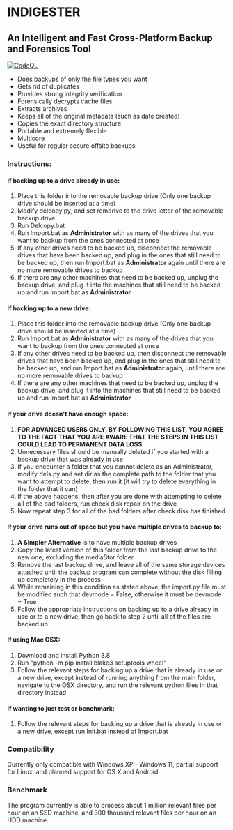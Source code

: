 # INDIGESTER

## An Intelligent and Fast Cross-Platform Backup and Forensics Tool

[![CodeQL](https://github.com/juicecable/Indigester/actions/workflows/codeql-analysis.yml/badge.svg?branch=main)](https://github.com/juicecable/Indigester/actions/workflows/codeql-analysis.yml)

- Does backups of only the file types you want
- Gets rid of duplicates
- Provides strong integrity verification
- Forensically decrypts cache files
- Extracts archives
- Keeps all of the original metadata (such as date created)
- Copies the exact directory structure
- Portable and extremely flexible
- Multicore
- Useful for regular secure offsite backups

### Instructions:

#### If backing up to a drive already in use:
  
  1. Place this folder into the removable backup drive (Only one backup drive should be inserted at a time)
  2. Modify delcopy.py, and set remdrive to the drive letter of the removable backup drive
  3. Run Delcopy.bat
  4. Run Import.bat as **Administrator** with as many of the drives that you want to backup from the ones connected at once
  5. If any other drives need to be backed up, disconnect the removable drives that have been backed up, and plug in the ones that still need to be backed up, then run Import.bat as **Administrator** again until there are no more removable drives to backup
  6. If there are any other machines that need to be backed up, unplug the backup drive, and plug it into the machines that still need to be backed up and run Import.bat as **Administrator**

#### If backing up to a new drive:

  1. Place this folder into the removable backup drive (Only one backup drive should be inserted at a time)
  2. Run Import.bat as **Administrator** with as many of the drives that you want to backup from the ones connected at once
  3. If any other drives need to be backed up, then disconnect the removable drives that have been backed up, and plug in the ones that still need to be backed up, and run Import.bat as **Administrator** again, until there are no more removable drives to backup
  4. If there are any other machines that need to be backed up, unplug the backup drive, and plug it into the machines that still need to be backed up and run Import.bat as **Administrator**
    
#### If your drive doesn't have enough space:

  1. **FOR ADVANCED USERS ONLY, BY FOLLOWING THIS LIST, YOU AGREE TO THE FACT THAT YOU ARE AWARE THAT THE STEPS IN THIS LIST COULD LEAD TO PERMANENT DATA LOSS**
  2. Unnecessary files should be manually deleted if you started with a backup drive that was already in use
  3. If you encounter a folder that you cannot delete as an Administrator, modify dels.py and set dir as the complete path to the folder that you want to attempt to delete, then run it (it will try to delete everything in the folder that it can)
  4. If the above happens, then after you are done with attempting to delete all of the bad folders, run check disk repair on the drive
  5. Now repeat step 3 for all of the bad folders after check disk has finished
    
#### If your drive runs out of space but you have multiple drives to backup to:

  1. **A Simpler Alternative** is to have multiple backup drives
  2. Copy the latest version of this folder from the last backup drive to the new one, excluding the mediaStor folder
  3. Remove the last backup drive, and leave all of the same storage devices attached until the backup program can complete without the disk filling up completely in the process
  4. While remaining in this condition as stated above, the import.py file must be modified such that devmode = False, otherwise it must be devmode = True
  5. Follow the appropriate instructions on backing up to a drive already in use or to a new drive, then go back to step 2 until all of the files are backed up
    
#### If using Mac OSX:

  1. Download and install Python 3.8
  2. Run "python -m pip install blake3 setuptools wheel"
  3. Follow the relevant steps for backing up a drive that is already in use or a new drive, except instead of running anything from the main folder, navigate to the OSX directory, and run the relevant python files in that directory instead
    
#### If wanting to just test or benchmark:

  1. Follow the relevant steps for backing up a drive that is already in use or a new drive, except run Init.bat instead of Import.bat

### Compatibility

  Currently only compatible with Windows XP - Windows 11, partial support for Linux, and planned support for OS X and Android
  
### Benchmark

  The program currently is able to process about 1 million relevant files per hour on an SSD machine, and 300 thousand relevant files per hour on an HDD machine.
